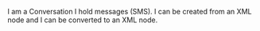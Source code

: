 I am a Conversation I hold messages (SMS).
I can be created from an XML node and I can be converted to an XML node.
